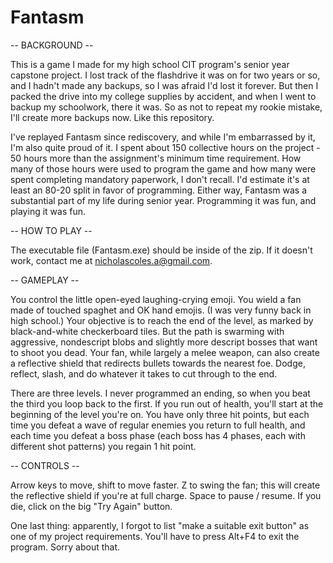 # Fantasm

-- BACKGROUND --

This is a game I made for my high school CIT program's senior year capstone project. I lost track of the flashdrive it was on for two years or so, and I hadn't made any backups, so I was afraid I'd lost it forever. But then I packed the drive into my college supplies by accident, and when I went to backup my schoolwork, there it was. So as not to repeat my rookie mistake, I'll create more backups now. Like this repository.

I've replayed Fantasm since rediscovery, and while I'm embarrassed by it, I'm also quite proud of it. I spent about 150 collective hours on the project - 50 hours more than the assignment's minimum time requirement. How many of those hours were used to program the game and how many were spent completing mandatory paperwork, I don't recall. I'd estimate it's at least an 80-20 split in favor of programming. Either way, Fantasm was a substantial part of my life during senior year. Programming it was fun, and playing it was fun.

-- HOW TO PLAY --

The executable file (Fantasm.exe) should be inside of the zip. If it doesn't work, contact me at nicholascoles.a@gmail.com.

-- GAMEPLAY --

You control the little open-eyed laughing-crying emoji. You wield a fan made of touched spaghet and OK hand emojis. (I was very funny back in high school.) Your objective is to reach the end of the level, as marked by black-and-white checkerboard tiles. But the path is swarming with aggressive, nondescript blobs and slightly more descript bosses that want to shoot you dead. Your fan, while largely a melee weapon, can also create a reflective shield that redirects bullets towards the nearest foe. Dodge, reflect, slash, and do whatever it takes to cut through to the end.

There are three levels. I never programmed an ending, so when you beat the third you loop back to the first. If you run out of health, you'll start at the beginning of the level you're on. You have only three hit points, but each time you defeat a wave of regular enemies you return to full health, and each time you defeat a boss phase (each boss has 4 phases, each with different shot patterns) you regain 1 hit point. 

-- CONTROLS --

Arrow keys to move, shift to move faster. Z to swing the fan; this will create the reflective shield if you're at full charge. Space to pause / resume. If you die, click on the big "Try Again" button.

One last thing: apparently, I forgot to list "make a suitable exit button" as one of my project requirements. You'll have to press Alt+F4 to exit the program. Sorry about that.
